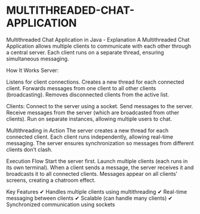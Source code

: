 # MULTITHREADED-CHAT-APPLICATION


Multithreaded Chat Application in Java - Explanation
A Multithreaded Chat Application allows multiple clients to communicate with each other through a central server. Each client runs on a separate thread, ensuring simultaneous messaging.

How It Works
Server:

Listens for client connections.
Creates a new thread for each connected client.
Forwards messages from one client to all other clients (broadcasting).
Removes disconnected clients from the active list.


Clients:
Connect to the server using a socket.
Send messages to the server.
Receive messages from the server (which are broadcasted from other clients).
Run on separate instances, allowing multiple users to chat.



Multithreading in Action
The server creates a new thread for each connected client.
Each client runs independently, allowing real-time messaging.
The server ensures synchronization so messages from different clients don’t clash.



Execution Flow
Start the server first.
Launch multiple clients (each runs in its own terminal).
When a client sends a message, the server receives it and broadcasts it to all connected clients.
Messages appear on all clients' screens, creating a chatroom effect.



Key Features
✔ Handles multiple clients using multithreading
✔ Real-time messaging between clients
✔ Scalable (can handle many clients)
✔ Synchronized communication using sockets

